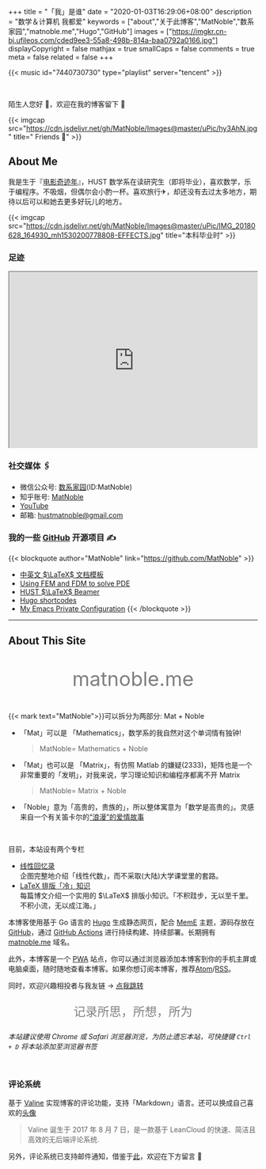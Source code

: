 +++
title = "「我」是谁"
date = "2020-01-03T16:29:06+08:00"
description = "数学＆计算机 我都爱"
keywords = ["about","关于此博客","MatNoble","数系家园","matnoble.me","Hugo","GitHub"]
images = ["https://imgkr.cn-bj.ufileos.com/cded9ee3-55a8-498b-814a-baa0792a0166.jpg"]
displayCopyright = false
mathjax = true
smallCaps = false
comments = true
meta = false
related = false
+++

<!--more-->

{{< music id="7440730730" type="playlist" server="tencent" >}}

<br>

陌生人您好 🤝，欢迎在我的博客留下 👣 

{{< imgcap src="https://cdn.jsdelivr.net/gh/MatNoble/Images@master/uPic/hy3AhN.jpg" title=" Friends 💖" >}}

## About Me

我是生于『[电影奇迹年](https://www.douban.com/note/692120222/)』，HUST 数学系在读研究生（即将毕业），喜欢数学，乐于编程序。不吸烟，但偶尔会小酌一杯。喜欢旅行✈，却还没有去过太多地方，期待以后可以和她去更多好玩儿的地方。

{{< imgcap src="https://cdn.jsdelivr.net/gh/MatNoble/Images@master/uPic/IMG_20180628_164930_mh1530200778808-EFFECTS.jpg" title="本科毕业时" >}}

### 足迹

<div style="position: relative; width: 100%; padding-bottom: 70%; padding-top: 5px; height: 0; overflow: hidden;">
  <iframe src="https://www.google.com/maps/d/embed?mid=1L2Lih0i8JwsobbtokWqHQ8BOziiMMXO_" style="position: absolute; top: 0; left: 0; width: 100%; height: 100%"> </iframe>
</div>

### 社交媒体 🖇

- 微信公众号: [数系家园](https://mp.weixin.qq.com/s?__biz=MzI0NDcwMzE0NQ==&mid=100000467&idx=1&sn=bdb37d8e5b8b38e862fe3ce5261fa797&chksm=695888155e2f0103c6a2b96c2e85a6ff875a42c09f55d3d6cf23e7c54fef9ac51e7d1c911935#rd)(ID:MatNoble)
- 知乎账号: [MatNoble](https://www.zhihu.com/people/matnoble)
- [YouTube](https://www.youtube.com/c/RossMatNoble?sub_confirmation=1)
- 邮箱: [hustmatnoble@gmail.com](mailto:hustmatnoble@gmail.com)

### 我的一些 [GitHub](https://github.com/MatNoble) 开源项目 ✍

{{< blockquote author="MatNoble" link="https://github.com/MatNoble" >}}

- [中英文 $\LaTeX$ 文档模板](https://github.com/MatNoble/LaTeX-Document)
- [Using FEM and FDM to solve PDE](https://github.com/MatNoble/PDE_coding)
- [HUST $\LaTeX$ Beamer](https://github.com/MatNoble/HUSTMatNobleBeamer)
- [Hugo shortcodes](https://github.com/MatNoble/hugo-shortcodes-sets)
- [My Emacs Private Configuration](https://github.com/MatNoble/.emacs.d)
  {{< /blockquote >}}

<hr />

## About This Site

<p style="display:block;text-align:center;color:gray;font-size:30pt;font-family: "Arial"，"Microsoft YaHei"，"黑体"，"宋体"，sans-serif">matnoble.me</p>

{{< mark text="MatNoble">}}可以拆分为两部分: Mat + Noble

- 「Mat」可以是 「Mathematics」，数学系的我自然对这个单词情有独钟!
  
  > MatNoble= Mathematics + Noble
- 「Mat」也可以是 「Matrix」，有仿照 Matlab 的嫌疑(2333)，矩阵也是一个非常重要的「发明」，对我来说，学习理论知识和编程序都离不开 Matrix
  
  > MatNoble= Matrix + Noble
- 「Noble」意为「高贵的，贵族的」，所以整体寓意为「数学是高贵的」。灵感来自一个有关笛卡尔的[“浪漫”的爱情故事](https://www.bilibili.com/read/cv166401)

<br />

目前，本站设有两个专栏 

- [线性回忆录](https://matnoble.me/series/mla/)<br>
  企图完整地介绍「线性代数」，而不采取(大陆)大学课堂里的套路。
- [LaTeX 排版「冷」知识](https://matnoble.me/series/latex/)<br>
  每篇博文介绍一个实用的 $\LaTeX$ 排版小知识。「不积跬步，无以至千里。不积小流，无以成江海。」

本博客使用基于 Go 语言的 [Hugo](https://gohugo.io/) 生成静态网页，配合 [MemE](https://github.com/reuixiy/hugo-theme-meme) 主题，源码存放在 [GitHub](https://github.com/MatNoble/matnoble.github.io)，通过 [GitHub Actions](https://github.com/MatNoble/matnoble.github.io/actions) 进行持续构建、持续部署。长期拥有 [matnoble.me](https://matnoble.me/) 域名。

此外，本博客是一个 [PWA](https://developers.google.com/web/progressive-web-apps/?hl=zh_cn) 站点，你可以通过浏览器添加本博客到你的手机主屏或电脑桌面，随时随地查看本博客。如果你想订阅本博客，推荐<a href="/atom.xml" target="_blank" rel="noopener">Atom</a>/<a href="/rss.xml" target="_blank" rel="noopener">RSS</a>。

同时，欢迎兴趣相投者与我友链 $\to$ [点我跳转](https://matnoble.me/search/#友链)

<p style="display:block;text-align:center;color:gray;font-size:18pt;font-family: "Arial"，"Microsoft YaHei"，"黑体"，"宋体"，sans-serif">记录所思，所想，所为</p>

*本站建议使用 Chrome 或 Safari 浏览器浏览，为防止遗忘本站，可快捷键 `Ctrl + D` 将本站添加至浏览器书签*

<br />

### 评论系统

基于 [Valine](https://valine.js.org/) 实现博客的评论功能，支持「Markdown」语言。还可以换成自己喜欢的[头像](https://valine.js.org/avatar.html)

> Valine 诞生于 2017 年 8 月 7 日，是一款基于 LeanCloud 的快速、简洁且高效的无后端评论系统.

另外，评论系统已支持邮件通知，借鉴于[此](http://www.zhaojun.im/hexo-valine-modify/)，欢迎在下方留言 🗽
